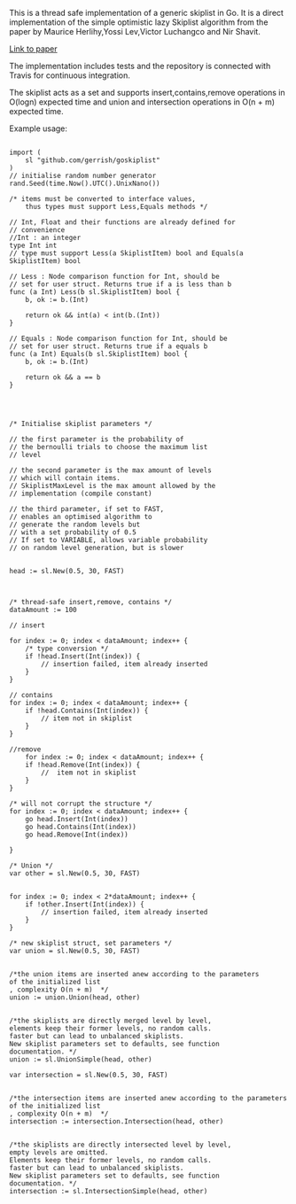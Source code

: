 This is a thread safe implementation of a generic skiplist in Go. It is a direct implementation of the simple 
optimistic lazy Skiplist algorithm from the paper by Maurice Herlihy,Yossi Lev,Victor Luchangco and Nir Shavit.

[Link to paper](http://people.csail.mit.edu/shanir/publications/LazySkipList.pdf "the paper")

The implementation includes tests and the repository is connected with Travis for continuous integration.

The skiplist acts as a set and supports insert,contains,remove operations in O(logn) expected time and union and intersection operations in O(n + m) expected time. 

Example usage:
```golang

import (
	sl "github.com/gerrish/goskiplist"
)
// initialise random number generator
rand.Seed(time.Now().UTC().UnixNano())

/* items must be converted to interface values,
    thus types must support Less,Equals methods */

// Int, Float and their functions are already defined for 
// convenience
//Int : an integer
type Int int
// type must support Less(a SkiplistItem) bool and Equals(a SkiplistItem) bool

// Less : Node comparison function for Int, should be
// set for user struct. Returns true if a is less than b
func (a Int) Less(b sl.SkiplistItem) bool {
	b, ok := b.(Int)

	return ok && int(a) < int(b.(Int))
}

// Equals : Node comparison function for Int, should be
// set for user struct. Returns true if a equals b
func (a Int) Equals(b sl.SkiplistItem) bool {
	b, ok := b.(Int)

	return ok && a == b
}




/* Initialise skiplist parameters */

// the first parameter is the probability of
// the bernoulli trials to choose the maximum list
// level

// the second parameter is the max amount of levels
// which will contain items. 
// SkiplistMaxLevel is the max amount allowed by the
// implementation (compile constant)

// the third parameter, if set to FAST,
// enables an optimised algorithm to
// generate the random levels but
// with a set probability of 0.5
// If set to VARIABLE, allows variable probability
// on random level generation, but is slower


head := sl.New(0.5, 30, FAST)



/* thread-safe insert,remove, contains */
dataAmount := 100

// insert

for index := 0; index < dataAmount; index++ {
    /* type conversion */
    if !head.Insert(Int(index)) {
        // insertion failed, item already inserted
    }
}

// contains
for index := 0; index < dataAmount; index++ {
    if !head.Contains(Int(index)) {
        // item not in skiplist
    }
}

//remove
    for index := 0; index < dataAmount; index++ {
    if !head.Remove(Int(index)) {
        //  item not in skiplist
    }
}

/* will not corrupt the structure */
for index := 0; index < dataAmount; index++ {
    go head.Insert(Int(index))
    go head.Contains(Int(index))
    go head.Remove(Int(index))
    
}

/* Union */
var other = sl.New(0.5, 30, FAST)


for index := 0; index < 2*dataAmount; index++ {
    if !other.Insert(Int(index)) {
        // insertion failed, item already inserted
    }
}

/* new skiplist struct, set parameters */
var union = sl.New(0.5, 30, FAST)


/*the union items are inserted anew according to the parameters
of the initialized list
, complexity O(n + m)  */
union := union.Union(head, other)


/*the skiplists are directly merged level by level,
elements keep their former levels, no random calls.
faster but can lead to unbalanced skiplists.
New skiplist parameters set to defaults, see function
documentation. */
union := sl.UnionSimple(head, other)

var intersection = sl.New(0.5, 30, FAST)


/*the intersection items are inserted anew according to the parameters
of the initialized list
, complexity O(n + m)  */
intersection := intersection.Intersection(head, other)


/*the skiplists are directly intersected level by level,
empty levels are omitted.
Elements keep their former levels, no random calls.
faster but can lead to unbalanced skiplists.
New skiplist parameters set to defaults, see function
documentation. */
intersection := sl.IntersectionSimple(head, other)
```

